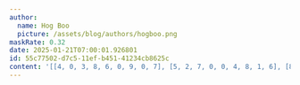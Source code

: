 ```yaml
---
author:
  name: Hog Boo
  picture: /assets/blog/authors/hogboo.png
maskRate: 0.32
date: 2025-01-21T07:00:01.926801
id: 55c77502-d7c5-11ef-b451-41234cb8625c
content: '[[4, 0, 3, 8, 6, 0, 9, 0, 7], [5, 2, 7, 0, 0, 4, 8, 1, 6], [8, 0, 6, 0, 1, 7, 4, 2, 3], [2, 3, 1, 6, 8, 9, 0, 4, 0], [9, 7, 8, 0, 2, 0, 3, 0, 0], [0, 0, 0, 1, 7, 3, 2, 8, 9], [0, 0, 5, 2, 0, 1, 6, 3, 8], [3, 6, 0, 7, 0, 0, 1, 9, 4], [0, 8, 0, 0, 4, 6, 5, 7, 2]]'
---
```

